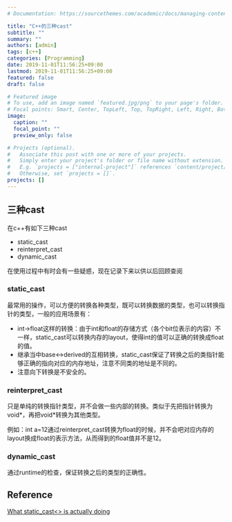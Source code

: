 ```yaml
---
# Documentation: https://sourcethemes.com/academic/docs/managing-content/

title: "C++的三种cast"
subtitle: ""
summary: ""
authors: [admin]
tags: [c++]
categories: [Programming]
date: 2019-11-01T11:56:25+09:00
lastmod: 2019-11-01T11:56:25+09:00
featured: false
draft: false

# Featured image
# To use, add an image named `featured.jpg/png` to your page's folder.
# Focal points: Smart, Center, TopLeft, Top, TopRight, Left, Right, BottomLeft, Bottom, BottomRight.
image:
  caption: ""
  focal_point: ""
  preview_only: false

# Projects (optional).
#   Associate this post with one or more of your projects.
#   Simply enter your project's folder or file name without extension.
#   E.g. `projects = ["internal-project"]` references `content/project/deep-learning/index.md`.
#   Otherwise, set `projects = []`.
projects: []
---
```


## 三种cast

在c++有如下三种cast

- static_cast 
- reinterpret_cast 
- dynamic_cast 

在使用过程中有时会有一些疑惑，现在记录下来以供以后回顾查阅

### static_cast

最常用的操作，可以方便的转换各种类型，既可以转换数据的类型，也可以转换指针的类型，一般的应用场景有：

- int->float这样的转换：由于int和float的存储方式（各个bit位表示的内容）不一样，static_cast可以转换内存的layout，使得int的值可以正确的转换成float的值。
- 继承当中base<->derived的互相转换，static_cast保证了转换之后的类指针能够正确的指向对应的内存地址，注意不同类的地址是不同的。
- 注意向下转换是不安全的。

### reinterpret_cast

只是单纯的转换指针类型，并不会做一些内部的转换。类似于先把指针转换为void\*，再把void\*转换为其他类型。

例如：int a=12通过reinterpret_cast转换为float的时候，并不会吧对应内存的layout换成float的表示方法，从而得到的float值并不是12。

### dynamic_cast

通过runtime的检查，保证转换之后的类型的正确性。

## Reference

[What static_cast<> is actually doing]( https://www.codeproject.com/Articles/12935/What-static-cast-is-actually-doing )

